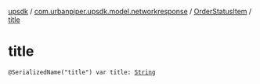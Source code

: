 [upsdk](../../index.md) / [com.urbanpiper.upsdk.model.networkresponse](../index.md) / [OrderStatusItem](index.md) / [title](./title.md)

# title

`@SerializedName("title") var title: `[`String`](https://kotlinlang.org/api/latest/jvm/stdlib/kotlin/-string/index.html)